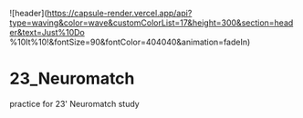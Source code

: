 ![header](https://capsule-render.vercel.app/api?type=waving&color=wave&customColorList=17&height=300&section=header&text=Just%10Do %10It%10!&fontSize=90&fontColor=404040&animation=fadeIn)  

# 23_Neuromatch
practice for 23' Neuromatch study

